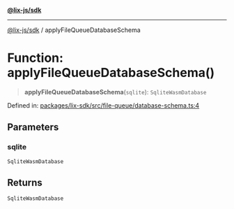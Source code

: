 [**@lix-js/sdk**](../README.md)

***

[@lix-js/sdk](../README.md) / applyFileQueueDatabaseSchema

# Function: applyFileQueueDatabaseSchema()

> **applyFileQueueDatabaseSchema**(`sqlite`): `SqliteWasmDatabase`

Defined in: [packages/lix-sdk/src/file-queue/database-schema.ts:4](https://github.com/opral/monorepo/blob/319d0a05c320245f48086433fd248754def09ccc/packages/lix-sdk/src/file-queue/database-schema.ts#L4)

## Parameters

### sqlite

`SqliteWasmDatabase`

## Returns

`SqliteWasmDatabase`
